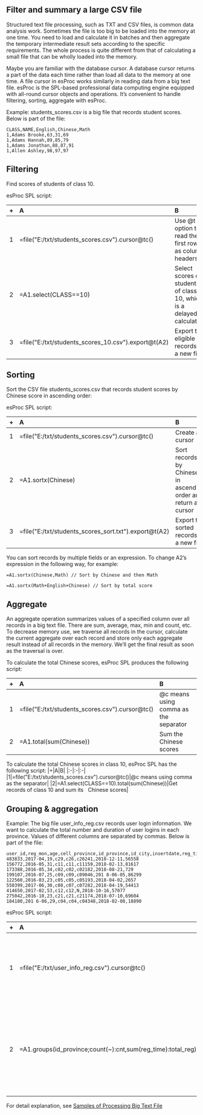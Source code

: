 ## Filter and summary a large CSV file

Structured text file processing, such as TXT and CSV files, is common data analysis work. Sometimes the file is too big to be loaded into the memory at one time. You need to load and calculate it in batches and then aggregate the temporary intermediate result sets according to the specific requirements. The whole process is quite different from that of calculating a small file that can be wholly loaded into the memory.

Maybe you are  familiar with the database cursor. A database cursor returns a part of the data each time rather than load all data to the memory at one time. A file cursor in esProc works similarly in reading data from a big text file. esProc is the SPL-based professional data computing engine equipped with all-round cursor objects and operations. It’s convenient to handle filtering, sorting, aggregate with esProc.

Example: students_scores.csv is a big file that records student scores. Below is part  of the file:

```
CLASS,NAME,English,Chinese,Math
1,Adams Brooke,63,31,69
1,Adams Hannah,89,85,79
1,Adams Jonathan,88,87,91
1,Allen Ashley,98,97,97
```

## Filtering

Find scores of students of class 10.

esProc SPL script:

|+|A|B|
|:-|:-|:-|
|1|=file("E:/txt/students_scores.csv").cursor@tc()|Use @t option to read the first row as column headers|
|2|=A1.select(CLASS==10)|Select scores of students of class 10, which is a delayed calculation|
|3|=file("E:/txt/students_scores_10.csv").export@t(A2)|Export the eligible records to a new file|

## Sorting

Sort the CSV file students_scores.csv that records student scores by Chinese score in ascending order:

esProc SPL script:

|+|A|B|
|:-|:-|:-|
|1|=file("E:/txt/students_scores.csv").cursor@tc()|Create a cursor|
|2|=A1.sortx(Chinese)|Sort records by Chinese in ascending order and return a cursor|
|3|=file("E:/txt/students_scores_sort.txt").export@t(A2)|Export the sorted records to a new file|

You can sort records by multiple fields or an expression. To change A2’s expression in the following way, for example:

```
=A1.sortx(Chinese,Math) // Sort by Chinese and then Math

=A1.sortx(Math+English+Chinese) // Sort by total score
```



## Aggregate

An aggregate operation summarizes values of a specified column over all records in a big text file. There are sum, average, max, min and count, etc. To decrease memory use, we traverse all records in the cursor, calculate the current aggregate over each record and store only each aggregate result instead of all records in the memory. We’ll get the final result as soon as the traversal is over.

To calculate the total Chinese scores, esProc SPL produces the following script:

|+|A|B|
|:-|:-|:-|
|1|=file("E:/txt/students_scores.csv").cursor@tc()|@c means using comma as the separator|
|2|=A1.total(sum(Chinese))|Sum the Chinese scores|

To calculate the total Chinese scores in class 10, esProc SPL has the following script:
|+|A|B|
|:-|:-|:-|
|1|=file("E:/txt/students_scores.csv").cursor@tc()|@c means using comma as the separator|
|2|=A1.select(CLASS==10).total(sum(Chinese))|Get records of class 10 and sum its   Chinese scores|


## Grouping & aggregation

Example: The big file user_info_reg.csv records user login information. We want to calculate the total number and duration of user logins in each province. Values of different columns are separated by commas. Below is part of the file:

```
user_id,reg_mon,age,cell_province,id_province,id_city,insertdate,reg_time
483833,2017-04,19,c29,c26,c26241,2018-12-11,56558
156772,2016-05,31,c11,c11,c11159,2018-02-13,81617
173388,2016-05,34,c02,c02,c02182,2018-08-21,729
199107,2016-07,25,c09,c09,c09046,201 8-06-05,86299
122560,2016-03,23,c05,c05,c05193,2018-04-02,2657
550399,2017-06,30,c08,c07,c07282,2018-04-19,54413
414650,2017-02,53,c12,c12,N,2018-10-16,57077
275042,2016-10,23,c21,c21,c21174,2018-07-10,69604
184180,201 6-06,29,c04,c04,c04348,2018-02-08,18890
```

esProc SPL script:

|+|A|B|
|:-|:-|:-|
|1|=file("E:/txt/user_info_reg.csv").cursor@tc()|Create a cursor; @c option enables using commas as the separator|
|2|=A1.groups(id_province;count(\~):cnt,sum(reg_time):total_reg)|Group records and calculate the number and duration of user logins in each province|



For detail explanation, see [Samples of Processing Big Text File](http://c.raqsoft.com/article/1599117027835)
